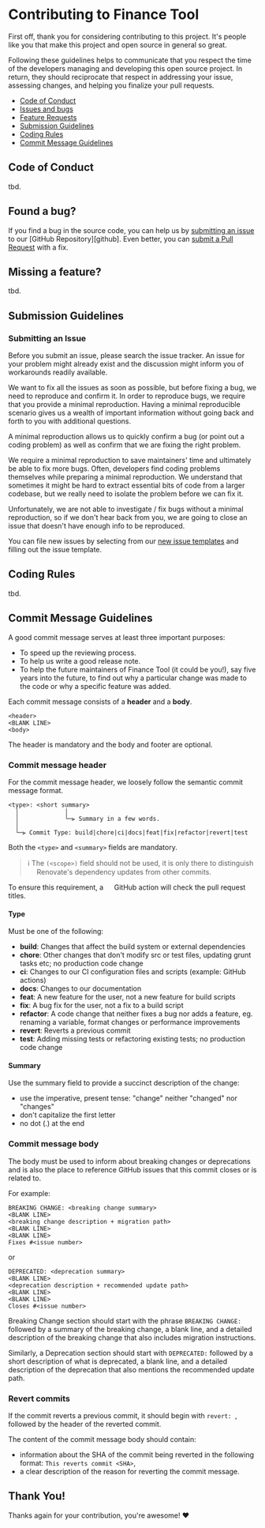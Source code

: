 # Contributing to Finance Tool
First off, thank you for considering contributing to this project. It's people like you that make this project and open source in general so great.

Following these guidelines helps to communicate that you respect the time of the developers managing and developing this open source project. In return, they should reciprocate that respect in addressing your issue, assessing changes, and helping you finalize your pull requests.

- [Code of Conduct](#code-of-conduct)
- [Issues and bugs](#issues-and-bugs)
- [Feature Requests](#feature-requests)
- [Submission Guidelines](#submission-guidelines)
- [Coding Rules](#coding-rules)
- [Commit Message Guidelines](#commit-message-guidelines)


## <a name="code-of-conduct"></a> Code of Conduct
tbd.


## <a name="issues-and-bugs"></a> Found a bug?
If you find a bug in the source code, you can help us by [submitting an issue](#submit-issue) to our [GitHub Repository][github].
Even better, you can [submit a Pull Request](#submit-pr) with a fix.


## <a name="feature-requests"></a> Missing a feature?
tbd.


## <a name="submission-guidelines"></a> Submission Guidelines
### <a name="submit-issue"></a> Submitting an Issue

Before you submit an issue, please search the issue tracker. An issue for your problem might already exist and the discussion might inform you of workarounds readily available.

We want to fix all the issues as soon as possible, but before fixing a bug, we need to reproduce and confirm it.
In order to reproduce bugs, we require that you provide a minimal reproduction.
Having a minimal reproducible scenario gives us a wealth of important information without going back and forth to you with additional questions.

A minimal reproduction allows us to quickly confirm a bug (or point out a coding problem) as well as confirm that we are fixing the right problem.

We require a minimal reproduction to save maintainers' time and ultimately be able to fix more bugs.
Often, developers find coding problems themselves while preparing a minimal reproduction.
We understand that sometimes it might be hard to extract essential bits of code from a larger codebase, but we really need to isolate the problem before we can fix it.

Unfortunately, we are not able to investigate / fix bugs without a minimal reproduction, so if we don't hear back from you, we are going to close an issue that doesn't have enough info to be reproduced.

You can file new issues by selecting from our [new issue templates](https://github.com/angular/angular/issues/new/choose) and filling out the issue template.


## <a name="coding-rules"></a> Coding Rules
tbd.


## <a name="commit-message-guidelines"></a> Commit Message Guidelines
A good commit message serves at least three important purposes:  
* To speed up the reviewing process.
* To help us write a good release note.
* To help the future maintainers of Finance Tool (it could be you!), say five years into the future, to find out why a particular change was made to the code or why a specific feature was added.

Each commit message consists of a **header** and a **body**.
``` 
<header>
<BLANK LINE>
<body>
```

The header is mandatory and the body and footer are optional.


### <a name="commit-header"></a> Commit message header
For the commit message header, we loosely follow the semantic commit message format.
```
<type>: <short summary>
  │             │
  │             └─⫸ Summary in a few words.
  │
  └─⫸ Commit Type: build|chore|ci|docs|feat|fix|refactor|revert|test
```

Both the `<type>` and `<summary>` fields are mandatory.

> :information_source: The `(<scope>)` field should not be used, it is only there to distinguish <img src="https://simpleicons.org/icons/renovatebot.svg" style="height:1em" /> Renovate's dependency updates from other commits.

To ensure this requirement, a <img src="https://simpleicons.org/icons/githubactions.svg" style="height:1em" /> GitHub action will check the pull request titles.


#### Type
Must be one of the following:
* **build**: Changes that affect the build system or external dependencies
* **chore**: Other changes that don't modify src or test files, updating grunt tasks etc; no production code change
* **ci**: Changes to our CI configuration files and scripts (example: GitHub actions)
* **docs**: Changes to our documentation
* **feat**: A new feature for the user, not a new feature for build scripts
* **fix**: A bug fix for the user, not a fix to a build script
* **refactor**: A code change that neither fixes a bug nor adds a feature, eg. renaming a variable, format changes or performance improvements
* **revert**: Reverts a previous commit
* **test**: Adding missing tests or refactoring existing tests; no production code change


#### Summary
Use the summary field to provide a succinct description of the change:
* use the imperative, present tense: "change" neither "changed" nor "changes"
* don't capitalize the first letter
* no dot (.) at the end


### <a name="commit-body"></a> Commit message body
The body must be used to inform about breaking changes or deprecations and is also the place to reference GitHub issues that this commit closes or is related to.

For example:
```
BREAKING CHANGE: <breaking change summary>
<BLANK LINE>
<breaking change description + migration path>
<BLANK LINE>
<BLANK LINE>
Fixes #<issue number>
```

or
```
DEPRECATED: <deprecation summary>
<BLANK LINE>
<deprecation description + recommended update path>
<BLANK LINE>
<BLANK LINE>
Closes #<issue number>
```

Breaking Change section should start with the phrase `BREAKING CHANGE:` followed by a summary of the breaking change, a blank line, and a detailed description of the breaking change that also includes migration instructions.

Similarly, a Deprecation section should start with `DEPRECATED:` followed by a short description of what is deprecated, a blank line, and a detailed description of the deprecation that also mentions the recommended update path.


### Revert commits
If the commit reverts a previous commit, it should begin with `revert: `, followed by the header of the reverted commit.

The content of the commit message body should contain:
- information about the SHA of the commit being reverted in the following format: `This reverts commit <SHA>`,
- a clear description of the reason for reverting the commit message.


## Thank You!
Thanks again for your contribution, you're awesome! :heart:
